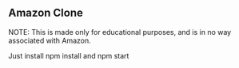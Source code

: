 ## Amazon Clone

NOTE: This is made only for educational purposes, and is in no way associated with Amazon.

Just install npm install and npm start



